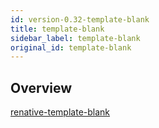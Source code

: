 ```yaml
---
id: version-0.32-template-blank
title: template-blank
sidebar_label: template-blank
original_id: template-blank
---
```



## Overview

[renative-template-blank](https://www.npmjs.com/package/renative-template-blank)
